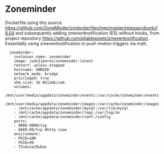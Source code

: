 # Zoneminder

Dockerfile using this source https://github.com/ZoneMinder/zmdockerfiles/tree/master/release/ubuntu18.04 and subsequently adding zmeventnotification (ES)
without hooks, from project repository https://github.com/pliablepixels/zmeventnotification .
Essentially using zmeventnotification to push motion triggers via mqtt.

```
  zoneminder:
    container_name: zoneminder
    image: juan11perez/zoneminder:latest
    restart: unless-stopped
    hostname: UNRAID
    network_mode: bridge
    privileged: true
    shm_size: 3G #512mb/cam
    volumes:
    - /mnt/user/media/appdata/zoneminder/events:/var/cache/zoneminder/events
    - /mnt/user/media/appdata/zoneminder/images:/var/cache/zoneminder/images
    - /mnt/cache/appdata/zoneminder/mysql:/var/lib/mysql
    - /mnt/cache/appdata/zoneminder/logs:/var/log/zm  
    - /mnt/cache/appdata/zoneminder/conf:/config
    ports:
    - 9000:9000/tcp
    - 8089:80/tcp #http view
    environment:
    - PGID=100
    - PUID=99
    - TZ=Asia/Dubai   
```